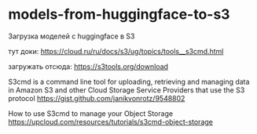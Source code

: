 # models-from-huggingface-to-s3
Загрузка моделей с huggingface в S3 

тут доки:
https://cloud.ru/ru/docs/s3/ug/topics/tools__s3cmd.html

загружать отсюда: https://s3tools.org/download

S3cmd is a command line tool for uploading, retrieving and managing data in Amazon S3 and other Cloud Storage Service Providers that use the S3 protocol
https://gist.github.com/janikvonrotz/9548802


How to use S3cmd to manage your Object Storage
https://upcloud.com/resources/tutorials/s3cmd-object-storage


